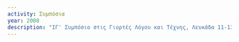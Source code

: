 ```yaml
---
activity: Συμπόσια
year: 2008
description: "ΙΓ' Συμπόσιο στις Γιορτές Λόγου και Τέχνης, Λευκάδα 11-13 Αυγούστου 2008, *Ο Λαϊκός πολιτισμός της Λευκάδας και ο Πανταζής Κοντομίχης,* Τα [*Πρακτικά*](/publications/praktika_symposiwn/praktika_symposiou_13.html) εκδόθηκαν το 2009."
---
```

